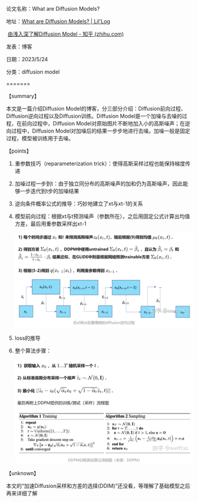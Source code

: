 论文名称：What are Diffusion Models?

地址：[What are Diffusion Models? | Lil'Log](https://lilianweng.github.io/posts/2021-07-11-diffusion-models/)

​		   [由浅入深了解Diffusion Model - 知乎 (zhihu.com)](https://zhuanlan.zhihu.com/p/525106459)

发表：博客

日期：2023/5/24

分类：diffusion model

=======

【summary】

本文是一篇介绍Diffusion Model的博客，分三部分介绍：Diffusion前向过程、Diffusion逆向过程以及Diffusion训练。Diffusion Model是一个加噪与去噪的过程，在前向过程中，Diffusion Model对原始图片不断地加入小的高斯噪声；在逆向过程中，Diffusion Model对加噪后的结果一步步地进行去噪。加噪一般是固定过程，模型被训练用于去噪。

【points】

1. 重参数技巧（reparameterization trick）：使得高斯采样过程也能保持梯度传递

2. 加噪过程一步到t：由于独立同分布的高斯噪声的加和仍为高斯噪声，因此能够一步迭代到t步的加噪结果

3. 逆向条件概率公式的推导：巧妙地建立了xt与xt-1的关系

4. 模型前向过程：根据xt与t预测噪声（参数所在），之后用固定公式计算出均值方差，最后用重参数采样出xt-1

   ![Diffusion Model前向过程](../img/WADM1.png)

5. loss的推导

6. 整个算法步骤：

   ![Diffusion Model算法流程伪代码](../img/WADM2.png)

【unknown】

本文的“加速Diffusion采样和方差的选择(DDIM)”还没看，等理解了基础模型之后再来详细了解

